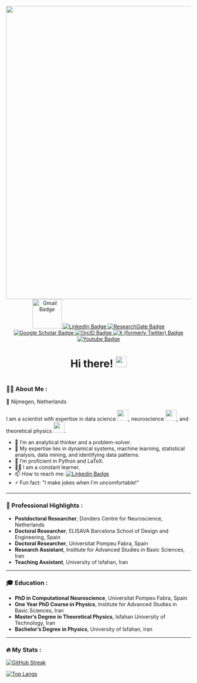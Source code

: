 <div id="header" align="center">
  <img src="https://media.giphy.com/media/v1.Y2lkPTc5MGI3NjExZDFiMzR5cGwwb3g2MHBrN3Rndmo4dnAyYWY3eTlvcXR2cDhsOTFxdyZlcD12MV9pbnRlcm5hbF9naWZfYnlfaWQmY3Q9Zw/xT4uQF7h39mlsF5czK/giphy.gif" width="800"/>

  <div id="badges">
    <a href="mailto:farhad.razi.1988@gmail.com">
      <img src="https://img.shields.io/badge/Email-red?logo=gmail&logoColor=white" alt="Gmail Badge" width="80px"/>
    </a>
    <a href="https://www.linkedin.com/in/farhad-razi-phd-4666b9185/">
      <img src="https://img.shields.io/badge/LinkedIn-blue?style=for-the-badge&logo=linkedin&logoColor=white" alt="LinkedIn Badge"/>
    </a>
    <a href="https://www.researchgate.net/profile/Farhad-Razi">
      <img src="https://img.shields.io/badge/Research_Gate-00CCBB.svg?&style=for-the-badge&logo=ResearchGate&logoColor=white" alt="ResearchGate Badge"/>
    </a>
    <a href="https://scholar.google.com/citations?hl=en&user=c7rXh0cAAAAJ">
      <img src="https://img.shields.io/badge/Google%20Scholar-4285F4?style=for-the-badge&logo=google-scholar&logoColor=white" alt="Google Scholar Badge"/>
    </a>
    <a href="https://orcid.org/0000-0001-8857-1921">
      <img src="https://img.shields.io/badge/orcid-A6CE39?style=for-the-badge&logo=orcid&logoColor=white" alt="OrcID Badge"/>
    </a>
    <a href="https://x.com/FarhadRazi?t=gtqBg6O8EIJw-9oFckHALQ&s=03">
      <img src="https://img.shields.io/badge/X-000000?style=for-the-badge&logo=x&logoColor=white" alt="X (formerly Twitter) Badge"/>
    </a>
    <a href="www.youtube.com/@farhadrazi2562">
      <img src="https://img.shields.io/badge/YouTube-red?style=for-the-badge&logo=youtube&logoColor=white" alt="Youtube Badge"/>
    </a>
  </div>

  <h1>
    Hi there!
    <img src="https://media.giphy.com/media/hvRJCLFzcasrR4ia7z/giphy.gif" width="30px"/>
  </h1>

  <img src="https://komarev.com/ghpvc/?username=fraziphy&style=flat-square&color=blue" alt=""/>
</div>



### 👨‍🔬 About Me :
📍 Nijmegen, Netherlands

I am a scientist with expertise in data science <img src="https://media.giphy.com/media/dtB7kgF86VwZWY5Iee/giphy.gif?cid=ecf05e4702sboqtp2y34oz6vrvhsv91iqwss6wv7cmv08tse&ep=v1_gifs_search&rid=giphy.gif&ct=g" width="30">, neuroscience <img src="https://media.giphy.com/media/xThuWl1CsJUCg2qEDu/giphy.gif" width="30">, and theoretical physics <img src="https://media.giphy.com/media/9oHZQ2gEez8ti/giphy.gif" width="30">.
  - 🤔 I’m an analytical thinker and a problem-solver.
  - 🔭 My expertise lies in dynamical systems, machine learning, statistical analysis, data mining, and identifying data patterns.
  - 🌱 I’m proficient in Python and LaTeX.
  - 👨‍🎓 I am a constant learner. 
  - 📫 How to reach me: [![Linkedin Badge](https://img.shields.io/badge/LinkedIn-blue?style=flat&logo=Linkedin&logoColor=white)](https://www.linkedin.com/in/farhad-razi-phd-4666b9185/)
  - ⚡ Fun fact: "I make jokes when I'm uncomfortable!"
---
### 🌟 Professional Highlights :
  - **Postdoctoral Researcher**, Donders Centre for Neuroscience, Netherlands
  - **Doctoral Researcher**, ELISAVA Barcelona School of Design and Engineering, Spain
  - **Doctoral Researcher**, Universitat Pompeu Fabra, Spain
  - **Research Assistant**, Institute for Advanced Studies in Basic Sciences, Iran
  - **Teaching Assistant**, University of Isfahan, Iran
---
### 🎓 Education :
  - **PhD in Computational Neuroscience**, Universitat Pompeu Fabra, Spain
  - **One Year PhD Course in Physics**, Institute for Advanced Studies in Basic Sciences, Iran
  - **Master’s Degree in Theoretical Physics**, Isfahan University of Technology, Iran
  - **Bachelor’s Degree in Physics**, University of Isfahan, Iran


---

### :fire: My Stats :

[![GitHub Streak](http://github-readme-streak-stats.herokuapp.com?user=fraziphy&theme=dark&background=000000)](https://git.io/streak-stats)

[![Top Langs](https://github-readme-stats.vercel.app/api/top-langs/?username=fraziphy&layout=compact&theme=vision-friendly-dark)](https://github.com/anuraghazra/github-readme-stats)

<!-- HI there -->
